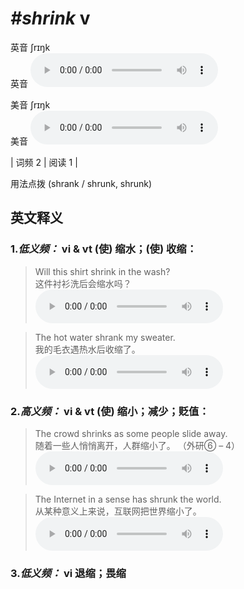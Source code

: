 # ***\#shrink*** v
英音 ʃrɪŋk  
英音
<audio src="./media/shrink-B.aac" controls="controls"></audio>

美音 ʃrɪŋk  
美音
<audio src="./media/shrink.aac" controls="controls"></audio>



| 词频 2 | 阅读 1 |  

用法点拨  (shrank / shrunk, shrunk)

英文释义
---
### 1.*低义频：* **vi & vt (使) 缩水；(使) 收缩：**  

 > Will this shirt shrink in the wash?  
 > 这件衬衫洗后会缩水吗？    
<audio src="./media/shrink-1.aac" controls="controls"></audio>

 > The hot water shrank my sweater.  
 > 我的毛衣遇热水后收缩了。    
<audio src="./media/shrink-2.aac" controls="controls"></audio>

### 2.*高义频：* **vi & vt (使) 缩小；减少；贬值：**  

 > The crowd shrinks as some people slide away.  
 > 随着一些人悄悄离开，人群缩小了。  （外研⑥ – 4）  
<audio src="./media/shrink-3.aac" controls="controls"></audio>

 > The Internet in a sense has shrunk the world.  
 > 从某种意义上来说，互联网把世界缩小了。    
<audio src="./media/shrink-4.aac" controls="controls"></audio>

### 3.*低义频：* **vi 退缩；畏缩**  


